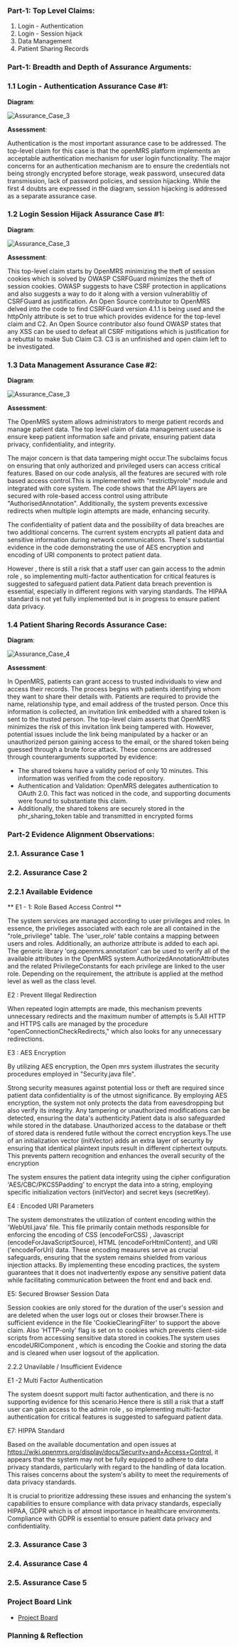 ### Part-1: Top Level Claims:

1. Login - Authentication
2. Login - Session hijack
3. Data Management
4. Patient Sharing Records

### Part-1: Breadth and Depth of Assurance Arguments:

### 1.1 Login - Authentication Assurance Case #1:

**Diagram**:

![Assurance_Case_3](/AssuranceCases_Diagrams/Authentication_AssuranceCase.png)

**Assessment**:

Authentication is the most important assurance case to be addressed. The top-level claim for this case is that the openMRS platform implements an acceptable authentication mechanism for user login functionality. The major concerns for an authentication mechanism are to ensure the credentials not being strongly encrypted before storage, weak password, unsecured data transmission, lack of password policies, and session hijacking. While the first 4 doubts are expressed in the diagram, session hijacking is addressed as a separate assurance case.

### 1.2 Login Session Hijack Assurance Case #1:

**Diagram**:

![Assurance_Case_3](/AssuranceCases_Diagrams/Claim1.PNG)

**Assessment**:

This top-level claim starts by OpenMRS minimizing the theft of session cookies which is solved by OWASP CSRFGuard minimizes the theft of session cookies. OWASP suggests to have CSRF protection in applications and also suggests a way to do it along with a version vulnerablitiy of CSRFGuard as justification. An Open Source contributor to OpenMRS delved into the code to find CSRFGuard version 4.1.1 is being used and the httpOnly attribute is set to true which provides evidence for the top-level claim and C2. An Open Source contributor also found OWASP states that any XSS can be used to defeat all CSRF mitigations which is justification for a rebuttal to make Sub Claim C3. C3 is an unfinished and open claim left to be investigated.

### 1.3 Data Management Assurance Case #2:

**Diagram**:

![Assurance_Case_3](/AssuranceCases_Diagrams/DataManagement_AssurnaceCase.png)

**Assessment**:

The OpenMRS system allows administrators to merge patient records and manage patient data.
The top level claim of data management usecase is ensure keep patient information safe and private, ensuring patient data privacy, confidentiality, and integrity.

The major concern is that data tampering might occur.The subclaims focus on ensuring that only authorized and privileged users can access critical features. Based on our code analysis, all the features are secured with role based access control.This is implemented with "restrictbyrole" module and integrated with core system. The code shows that the API layers are secured with role-based access control using attribute "AuthorisedAnnotation". Additionally, the system prevents excessive redirects when multiple login attempts are made, enhancing security.

The confidentiality of patient data and the possibility of data breaches are two additional concerns.
The current system encrypts all patient data and sensitive information during network communications. There's substantial evidence in the code demonstrating the use of AES encryption and encoding of URI components to protect patient data.

However , there is still a risk that a staff user can gain access to the admin role , so implementing multi-factor authentication for critical features is suggested to safeguard patient data.Patient data breach prevention is essential, especially in different regions with varying standards. The HIPAA standard is not yet fully implemented but is in progress to ensure patient data privacy.

### 1.4 Patient Sharing Records Assurance Case:

**Diagram**:

![Assurance_Case_4](/AssuranceCases_Diagrams/SharingRecords_AssuranceCase.png)

**Assessment**:

In OpenMRS, patients can grant access to trusted individuals to view and access their records. The process begins with patients identifying whom they want to share their details with. Patients are required to provide the name, relationship type, and email address of the trusted person. Once this information is collected, an invitation link embedded with a shared token is sent to the trusted person. The top-level claim asserts that OpenMRS minimizes the risk of this invitation link being tampered with.
However, potential issues include the link being manipulated by a hacker or an unauthorized person gaining access to the email, or the shared token being guessed through a brute force attack. These concerns are addressed through counterarguments supported by evidence:

- The shared tokens have a validity period of only 10 minutes. This information was verified from the code repository.
- Authentication and Validation: OpenMRS delegates authentication to OAuth 2.0. This fact was noticed in the code, and supporting documents were found to substantiate this claim.
- Additionally, the shared tokens are securely stored in the phr_sharing_token table and transmitted in encrypted forms

### Part-2 Evidence Alignment Observations:

### 2.1. Assurance Case 1

### 2.2. Assurance Case 2

### 2.2.1 Available Evidence

** E1 - 1:  Role Based Access Control **

The system services are managed according to user privileges and roles. In essence, the privileges associated with each role are all contained in the "role_privilege" table. The 'user_role' table contains a mapping between users and roles.
Additionally, an authorize attribute is added to each api. The generic library 'org.openmrs.annotation' can be used to verify all of the available attributes in the OpenMRS system.AuthorizedAnnotationAttributes and the related PrivilegeConstants for each privilege are linked to the user role.
Depending on the requirement, the attribute is applied at the method level as well as the class level.

E2 : Prevent Illegal Redirection 

When repeated login attempts are made, this mechanism prevents unnecessary redirects and the maximum number of attempts is 5.All HTTP and HTTPS calls are managed by the procedure "openConnectionCheckRedirects," which also looks for any unnecessary redirections.

E3 : AES Encryption

By utilizing AES encryption, the Open mrs system illustrates the security procedures employed in "Security.java file".

Strong security measures against potential loss or theft are required since patient data confidentiality is of the utmost significance. By employing AES encryption, the system not only protects the data from eavesdropping but also verify its integrity. Any tampering or unauthorized modifications can be detected, ensuring the data's authenticity.Patient data is also safeguarded while stored in the database. Unauthorized access to the database or theft of stored data is rendered futile without the correct encryption keys.The use of an initialization vector (initVector) adds an extra layer of security by ensuring that identical plaintext inputs result in different ciphertext outputs. This prevents pattern recognition and enhances the overall security of the encryption

The system ensures the patient data integrity using the cipher configuration 'AES/CBC/PKCS5Padding' to encrypt the data into a string, employing specific initialization vectors (initVector) and secret keys (secretKey).

E4 : Encoded URI Parameters

The system demonstrates the utilization of content encoding within the 'WebUtil.java' file. This file primarily contain methods responsible for enforcing the encoding of CSS (encodeForCSS) , Javascript (encodeForJavaScriptSource),  HTML (encodeForHtmlContent), and URI  ('encodeForUri) data. These encoding measures serve as crucial safeguards, ensuring that the system remains shielded from various injection attacks. By implementing these encoding practices, the system guarantees that it does not inadvertently expose any sensitive patient data while facilitating communication between the front end and back end.

E5: Secured Browser Session Data

Session cookies are only stored for the duration of the user's session and are deleted when the user logs out or closes their browser.There is sufficient evidence in the file 'CookieClearingFilter' to support the above claim. Also 'HTTP-only' flag is set on to cookies which prevents client-side scripts from accessing sensitive data stored in cookies.The system uses encodeURIComponent , which is encoding the Cookie and storing the data and is cleared when user logsout of the application.

2.2.2 Unavilable / Insufficient Evidence

E1 -2 Multi Factor Authentication

The system doesnt support multi factor authentication, and there is no supporting evidence for this scenario.Hence there is still a risk that a staff user can gain access to the admin role , so implementing multi-factor authentication for critical features is suggested to safeguard patient data.

E7: HIPPA Standard

Based on the available documentation and open issues at https://wiki.openmrs.org/display/docs/Security+and+Access+Control, it appears that the system may not be fully equipped to adhere to data privacy standards, particularly with regard to the handling of data location. This raises concerns about the system's ability to meet the requirements of data privacy standards.

It is crucial to prioritize addressing these issues and enhancing the system's capabilities to ensure compliance with data privacy standards, especially HIPAA, GDPR which is of atmost importance in healthcare environments. Compliance with GDPR is essential to ensure patient data privacy and confidentiality.

### 2.3. Assurance Case 3

### 2.4. Assurance Case 4

### 2.5. Assurance Case 5

### Project Board Link
- [Project Board](https://github.com/users/sanne88/projects/1)

### Planning & Reflection
